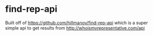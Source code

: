 # find-rep-api
Built off of https://github.com/hillmanov/find-rep-api which is a super simple api to get results from http://whoismyrepresentative.com/api

